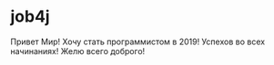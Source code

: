 # job4j
Привет Мир!
Хочу стать программистом в 2019!
Успехов во всех начинаниях!
Желю всего доброго!